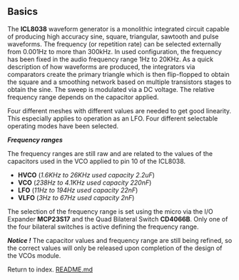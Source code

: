 ## Basics

The **ICL8038** waveform generator is a monolithic integrated circuit capable of producing high accuracy sine, square, triangular, sawtooth and pulse waveforms.
The frequency (or repetition rate) can be selected externally from 0.001Hz to more than 300kHz.
In used configuration, the frequency has been fixed in the audio frequency range 1Hz to 20KHz.
As a quick description of how waveforms are produced, the integrators via comparators create the primary triangle which is then flip-flopped to obtain the square and a smoothing network based on multiple transistors stages to obtain the sine.
The sweep is modulated via a DC voltage. The relative frequency range depends on the capacitor applied.


Four different meshes with different values are needed to get good linearity.
This especially applies to operation as an LFO.
Four different selectable operating modes have been selected.

***Frequency ranges***

The frequency ranges are still raw and are related to the values of the capacitors used in the VCO applied to pin 10 of the ICL8038.

- **HVCO** (*1.6KHz to 26KHz used capacity 2.2uF*)
- **VCO** (*238Hz to 4.1KHz used capacity 220nF*)
- **LFO** (*11Hz to 194Hz used capacity 22nF*)
- **VLFO** (*3Hz to 67Hz used capacity 2nF*)

The selection of the frequency range is set using the micro via the I/O Expander **MCP23S17** and the Quad Bilateral Switch **CD4066B**.
Only one of the four bilateral switches is active defining the frequency range.

***Notice !***
The capacitor values and frequency range are still being refined, so the correct values will only be released upon completion of the design of the VCOs module.


Return to index. [README.md](README.md)